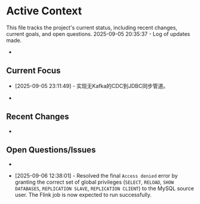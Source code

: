 # Active Context

This file tracks the project's current status, including recent changes, current goals, and open questions.
2025-09-05 20:35:37 - Log of updates made.

*

## Current Focus
*   [2025-09-05 23:11:49] - 实现无Kafka的CDC到JDBC同步管道。

*   

## Recent Changes

*   

## Open Questions/Issues

*   

* [2025-09-06 12:38:01] - Resolved the final `Access denied` error by granting the correct set of global privileges (`SELECT`, `RELOAD`, `SHOW DATABASES`, `REPLICATION SLAVE`, `REPLICATION CLIENT`) to the MySQL source user. The Flink job is now expected to run successfully.